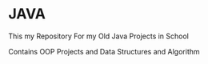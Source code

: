 # JAVA
This my Repository For my Old Java Projects in School

Contains OOP Projects and Data Structures and Algorithm


